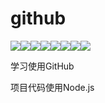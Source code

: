 # github

[![](https://sourcerer.io/fame/cuijie324/cuijie324/learngit/images/0)](https://sourcerer.io/fame/cuijie324/cuijie324/learngit/links/0)[![](https://sourcerer.io/fame/cuijie324/cuijie324/learngit/images/1)](https://sourcerer.io/fame/cuijie324/cuijie324/learngit/links/1)[![](https://sourcerer.io/fame/cuijie324/cuijie324/learngit/images/2)](https://sourcerer.io/fame/cuijie324/cuijie324/learngit/links/2)[![](https://sourcerer.io/fame/cuijie324/cuijie324/learngit/images/3)](https://sourcerer.io/fame/cuijie324/cuijie324/learngit/links/3)[![](https://sourcerer.io/fame/cuijie324/cuijie324/learngit/images/4)](https://sourcerer.io/fame/cuijie324/cuijie324/learngit/links/4)[![](https://sourcerer.io/fame/cuijie324/cuijie324/learngit/images/5)](https://sourcerer.io/fame/cuijie324/cuijie324/learngit/links/5)[![](https://sourcerer.io/fame/cuijie324/cuijie324/learngit/images/6)](https://sourcerer.io/fame/cuijie324/cuijie324/learngit/links/6)[![](https://sourcerer.io/fame/cuijie324/cuijie324/learngit/images/7)](https://sourcerer.io/fame/cuijie324/cuijie324/learngit/links/7)

学习使用GitHub

项目代码使用Node.js
